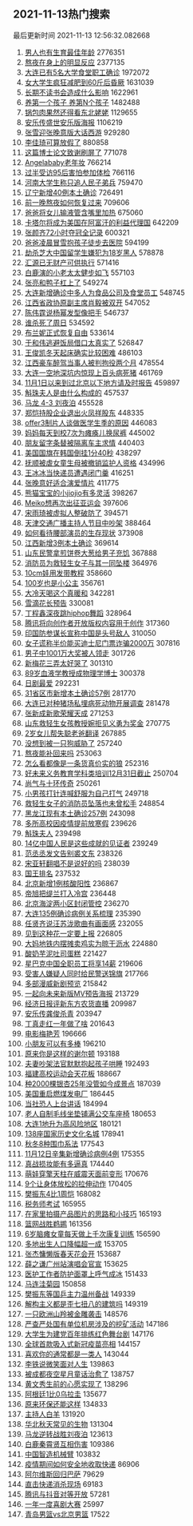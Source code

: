 ## 2021-11-13热门搜索 
最后更新时间 2021-11-13 12:56:32.082668 
1. [男人也有生育最佳年龄](https://s.weibo.com/weibo?q=%23%E7%94%B7%E4%BA%BA%E4%B9%9F%E6%9C%89%E7%94%9F%E8%82%B2%E6%9C%80%E4%BD%B3%E5%B9%B4%E9%BE%84%23&Refer=top) 2776351
1. [熬夜在身上的明显反应](https://s.weibo.com/weibo?q=%23%E7%86%AC%E5%A4%9C%E5%9C%A8%E8%BA%AB%E4%B8%8A%E7%9A%84%E6%98%8E%E6%98%BE%E5%8F%8D%E5%BA%94%23&Refer=top) 2377135
1. [大连已有5名大学食堂职工确诊](https://s.weibo.com/weibo?q=%23%E5%A4%A7%E8%BF%9E%E5%B7%B2%E6%9C%895%E5%90%8D%E5%A4%A7%E5%AD%A6%E9%A3%9F%E5%A0%82%E8%81%8C%E5%B7%A5%E7%A1%AE%E8%AF%8A%23&Refer=top) 1972072
1. [女大学生疯狂减肥到60斤后昏厥](https://s.weibo.com/weibo?q=%23%E5%A5%B3%E5%A4%A7%E5%AD%A6%E7%94%9F%E7%96%AF%E7%8B%82%E5%87%8F%E8%82%A5%E5%88%B060%E6%96%A4%E5%90%8E%E6%98%8F%E5%8E%A5%23&Refer=top) 1631039
1. [长期不读书会造成什么影响](https://s.weibo.com/weibo?q=%23%E9%95%BF%E6%9C%9F%E4%B8%8D%E8%AF%BB%E4%B9%A6%E4%BC%9A%E9%80%A0%E6%88%90%E4%BB%80%E4%B9%88%E5%BD%B1%E5%93%8D%23&Refer=top) 1622961
1. [养第一个孩子 养第N个孩子](https://s.weibo.com/weibo?q=%E5%85%BB%E7%AC%AC%E4%B8%80%E4%B8%AA%E5%AD%A9%E5%AD%90%20%E5%85%BB%E7%AC%ACN%E4%B8%AA%E5%AD%A9%E5%AD%90&Refer=top) 1482488
1. [锅包肉果然还得看东北姥姥](https://s.weibo.com/weibo?q=%E9%94%85%E5%8C%85%E8%82%89%E6%9E%9C%E7%84%B6%E8%BF%98%E5%BE%97%E7%9C%8B%E4%B8%9C%E5%8C%97%E5%A7%A5%E5%A7%A5&Refer=top) 1129655
1. [安乐传盛世安乐版海报](https://s.weibo.com/weibo?q=%23%E5%AE%89%E4%B9%90%E4%BC%A0%E7%9B%9B%E4%B8%96%E5%AE%89%E4%B9%90%E7%89%88%E6%B5%B7%E6%8A%A5%23&Refer=top) 1106219
1. [张雪迎张晚意版大话西游](https://s.weibo.com/weibo?q=%23%E5%BC%A0%E9%9B%AA%E8%BF%8E%E5%BC%A0%E6%99%9A%E6%84%8F%E7%89%88%E5%A4%A7%E8%AF%9D%E8%A5%BF%E6%B8%B8%23&Refer=top) 929280
1. [李佳琦可算放假了](https://s.weibo.com/weibo?q=%23%E6%9D%8E%E4%BD%B3%E7%90%A6%E5%8F%AF%E7%AE%97%E6%94%BE%E5%81%87%E4%BA%86%23&Refer=top) 880858
1. [这篇博士论文致谢刷屏了](https://s.weibo.com/weibo?q=%23%E8%BF%99%E7%AF%87%E5%8D%9A%E5%A3%AB%E8%AE%BA%E6%96%87%E8%87%B4%E8%B0%A2%E5%88%B7%E5%B1%8F%E4%BA%86%23&Refer=top) 771078
1. [Angelababy老年妆](https://s.weibo.com/weibo?q=%23Angelababy%E8%80%81%E5%B9%B4%E5%A6%86%23&Refer=top) 766214
1. [过半受访95后害怕参加体检](https://s.weibo.com/weibo?q=%23%E8%BF%87%E5%8D%8A%E5%8F%97%E8%AE%BF95%E5%90%8E%E5%AE%B3%E6%80%95%E5%8F%82%E5%8A%A0%E4%BD%93%E6%A3%80%23&Refer=top) 766116
1. [河南大学生称只追人民子弟兵](https://s.weibo.com/weibo?q=%23%E6%B2%B3%E5%8D%97%E5%A4%A7%E5%AD%A6%E7%94%9F%E7%A7%B0%E5%8F%AA%E8%BF%BD%E4%BA%BA%E6%B0%91%E5%AD%90%E5%BC%9F%E5%85%B5%23&Refer=top) 759470
1. [辽宁新增40例本土确诊](https://s.weibo.com/weibo?q=%23%E8%BE%BD%E5%AE%81%E6%96%B0%E5%A2%9E40%E4%BE%8B%E6%9C%AC%E5%9C%9F%E7%A1%AE%E8%AF%8A%23&Refer=top) 726491
1. [前一晚熬夜如何恢复过来](https://s.weibo.com/weibo?q=%23%E5%89%8D%E4%B8%80%E6%99%9A%E7%86%AC%E5%A4%9C%E5%A6%82%E4%BD%95%E6%81%A2%E5%A4%8D%E8%BF%87%E6%9D%A5%23&Refer=top) 709606
1. [爸爸将女儿输液管含嘴里加热](https://s.weibo.com/weibo?q=%23%E7%88%B8%E7%88%B8%E5%B0%86%E5%A5%B3%E5%84%BF%E8%BE%93%E6%B6%B2%E7%AE%A1%E5%90%AB%E5%98%B4%E9%87%8C%E5%8A%A0%E7%83%AD%23&Refer=top) 675060
1. [卡塔尔将成为美国在阿富汗的利益代理国](https://s.weibo.com/weibo?q=%23%E5%8D%A1%E5%A1%94%E5%B0%94%E5%B0%86%E6%88%90%E4%B8%BA%E7%BE%8E%E5%9B%BD%E5%9C%A8%E9%98%BF%E5%AF%8C%E6%B1%97%E7%9A%84%E5%88%A9%E7%9B%8A%E4%BB%A3%E7%90%86%E5%9B%BD%23&Refer=top) 642209
1. [张颜齐72小时夺冠全记录](https://s.weibo.com/weibo?q=%23%E5%BC%A0%E9%A2%9C%E9%BD%9072%E5%B0%8F%E6%97%B6%E5%A4%BA%E5%86%A0%E5%85%A8%E8%AE%B0%E5%BD%95%23&Refer=top) 600321
1. [爸爸凌晨冒雪抱孩子徒步去医院](https://s.weibo.com/weibo?q=%23%E7%88%B8%E7%88%B8%E5%87%8C%E6%99%A8%E5%86%92%E9%9B%AA%E6%8A%B1%E5%AD%A9%E5%AD%90%E5%BE%92%E6%AD%A5%E5%8E%BB%E5%8C%BB%E9%99%A2%23&Refer=top) 594199
1. [劫杀芝大中国留学生嫌犯为18岁黑人](https://s.weibo.com/weibo?q=%23%E5%8A%AB%E6%9D%80%E8%8A%9D%E5%A4%A7%E4%B8%AD%E5%9B%BD%E7%95%99%E5%AD%A6%E7%94%9F%E5%AB%8C%E7%8A%AF%E4%B8%BA18%E5%B2%81%E9%BB%91%E4%BA%BA%23&Refer=top) 578878
1. [汇源已无财产可供执行](https://s.weibo.com/weibo?q=%23%E6%B1%87%E6%BA%90%E5%B7%B2%E6%97%A0%E8%B4%A2%E4%BA%A7%E5%8F%AF%E4%BE%9B%E6%89%A7%E8%A1%8C%23&Refer=top) 571416
1. [白鹿演的小老太太健步如飞](https://s.weibo.com/weibo?q=%23%E7%99%BD%E9%B9%BF%E6%BC%94%E7%9A%84%E5%B0%8F%E8%80%81%E5%A4%AA%E5%A4%AA%E5%81%A5%E6%AD%A5%E5%A6%82%E9%A3%9E%23&Refer=top) 557103
1. [张亮和鸭子杠上了](https://s.weibo.com/weibo?q=%23%E5%BC%A0%E4%BA%AE%E5%92%8C%E9%B8%AD%E5%AD%90%E6%9D%A0%E4%B8%8A%E4%BA%86%23&Refer=top) 549274
1. [大连新增确诊中多人为食品公司及食堂员工](https://s.weibo.com/weibo?q=%23%E5%A4%A7%E8%BF%9E%E6%96%B0%E5%A2%9E%E7%A1%AE%E8%AF%8A%E4%B8%AD%E5%A4%9A%E4%BA%BA%E4%B8%BA%E9%A3%9F%E5%93%81%E5%85%AC%E5%8F%B8%E5%8F%8A%E9%A3%9F%E5%A0%82%E5%91%98%E5%B7%A5%23&Refer=top) 548745
1. [江西省政协原副主席肖毅被双开](https://s.weibo.com/weibo?q=%23%E6%B1%9F%E8%A5%BF%E7%9C%81%E6%94%BF%E5%8D%8F%E5%8E%9F%E5%89%AF%E4%B8%BB%E5%B8%AD%E8%82%96%E6%AF%85%E8%A2%AB%E5%8F%8C%E5%BC%80%23&Refer=top) 547052
1. [陈伟霆说杨幂发型像把手](https://s.weibo.com/weibo?q=%23%E9%99%88%E4%BC%9F%E9%9C%86%E8%AF%B4%E6%9D%A8%E5%B9%82%E5%8F%91%E5%9E%8B%E5%83%8F%E6%8A%8A%E6%89%8B%23&Refer=top) 546737
1. [谁杀死了周日](https://s.weibo.com/weibo?q=%23%E8%B0%81%E6%9D%80%E6%AD%BB%E4%BA%86%E5%91%A8%E6%97%A5%23&Refer=top) 534592
1. [布兰妮正式恢复自由](https://s.weibo.com/weibo?q=%23%E5%B8%83%E5%85%B0%E5%A6%AE%E6%AD%A3%E5%BC%8F%E6%81%A2%E5%A4%8D%E8%87%AA%E7%94%B1%23&Refer=top) 533614
1. [于和伟逃避饭局借口太真实了](https://s.weibo.com/weibo?q=%23%E4%BA%8E%E5%92%8C%E4%BC%9F%E9%80%83%E9%81%BF%E9%A5%AD%E5%B1%80%E5%80%9F%E5%8F%A3%E5%A4%AA%E7%9C%9F%E5%AE%9E%E4%BA%86%23&Refer=top) 526847
1. [王俊凯冬天起床确实比较困难](https://s.weibo.com/weibo?q=%23%E7%8E%8B%E4%BF%8A%E5%87%AF%E5%86%AC%E5%A4%A9%E8%B5%B7%E5%BA%8A%E7%A1%AE%E5%AE%9E%E6%AF%94%E8%BE%83%E5%9B%B0%E9%9A%BE%23&Refer=top) 486103
1. [江西豪车醉驾当事人被判拘役两个月](https://s.weibo.com/weibo?q=%23%E6%B1%9F%E8%A5%BF%E8%B1%AA%E8%BD%A6%E9%86%89%E9%A9%BE%E5%BD%93%E4%BA%8B%E4%BA%BA%E8%A2%AB%E5%88%A4%E6%8B%98%E5%BD%B9%E4%B8%A4%E4%B8%AA%E6%9C%88%23&Refer=top) 478554
1. [大连一空地深坑内惊现上百头病死猪](https://s.weibo.com/weibo?q=%23%E5%A4%A7%E8%BF%9E%E4%B8%80%E7%A9%BA%E5%9C%B0%E6%B7%B1%E5%9D%91%E5%86%85%E6%83%8A%E7%8E%B0%E4%B8%8A%E7%99%BE%E5%A4%B4%E7%97%85%E6%AD%BB%E7%8C%AA%23&Refer=top) 461769
1. [11月1日以来到过北京以下地方请及时报告](https://s.weibo.com/weibo?q=%2311%E6%9C%881%E6%97%A5%E4%BB%A5%E6%9D%A5%E5%88%B0%E8%BF%87%E5%8C%97%E4%BA%AC%E4%BB%A5%E4%B8%8B%E5%9C%B0%E6%96%B9%E8%AF%B7%E5%8F%8A%E6%97%B6%E6%8A%A5%E5%91%8A%23&Refer=top) 459897
1. [斛珠夫人是由什么构成的](https://s.weibo.com/weibo?q=%23%E6%96%9B%E7%8F%A0%E5%A4%AB%E4%BA%BA%E6%98%AF%E7%94%B1%E4%BB%80%E4%B9%88%E6%9E%84%E6%88%90%E7%9A%84%23&Refer=top) 457537
1. [马龙 4-3 刘夜泊](https://s.weibo.com/weibo?q=%E9%A9%AC%E9%BE%99%204-3%20%E5%88%98%E5%A4%9C%E6%B3%8A&Refer=top) 455528
1. [郑恺持股企业退出火凤祥股东](https://s.weibo.com/weibo?q=%23%E9%83%91%E6%81%BA%E6%8C%81%E8%82%A1%E4%BC%81%E4%B8%9A%E9%80%80%E5%87%BA%E7%81%AB%E5%87%A4%E7%A5%A5%E8%82%A1%E4%B8%9C%23&Refer=top) 448335
1. [offer3制片人谈做医学生季的原因](https://s.weibo.com/weibo?q=%23offer3%E5%88%B6%E7%89%87%E4%BA%BA%E8%B0%88%E5%81%9A%E5%8C%BB%E5%AD%A6%E7%94%9F%E5%AD%A3%E7%9A%84%E5%8E%9F%E5%9B%A0%23&Refer=top) 446083
1. [妈妈每天到校7次为瘫痪儿换尿裤](https://s.weibo.com/weibo?q=%23%E5%A6%88%E5%A6%88%E6%AF%8F%E5%A4%A9%E5%88%B0%E6%A0%A17%E6%AC%A1%E4%B8%BA%E7%98%AB%E7%97%AA%E5%84%BF%E6%8D%A2%E5%B0%BF%E8%A3%A4%23&Refer=top) 445002
1. [朋友留字条替被隔离车主求情](https://s.weibo.com/weibo?q=%23%E6%9C%8B%E5%8F%8B%E7%95%99%E5%AD%97%E6%9D%A1%E6%9B%BF%E8%A2%AB%E9%9A%94%E7%A6%BB%E8%BD%A6%E4%B8%BB%E6%B1%82%E6%83%85%23&Refer=top) 440403
1. [美国国旗在韩国倒挂1分40秒](https://s.weibo.com/weibo?q=%23%E7%BE%8E%E5%9B%BD%E5%9B%BD%E6%97%97%E5%9C%A8%E9%9F%A9%E5%9B%BD%E5%80%92%E6%8C%821%E5%88%8640%E7%A7%92%23&Refer=top) 438297
1. [抚顺被虐女童生母被撤销监护人资格](https://s.weibo.com/weibo?q=%23%E6%8A%9A%E9%A1%BA%E8%A2%AB%E8%99%90%E5%A5%B3%E7%AB%A5%E7%94%9F%E6%AF%8D%E8%A2%AB%E6%92%A4%E9%94%80%E7%9B%91%E6%8A%A4%E4%BA%BA%E8%B5%84%E6%A0%BC%23&Refer=top) 434996
1. [王冰冰当快递员遭遇闭门羹](https://s.weibo.com/weibo?q=%23%E7%8E%8B%E5%86%B0%E5%86%B0%E5%BD%93%E5%BF%AB%E9%80%92%E5%91%98%E9%81%AD%E9%81%87%E9%97%AD%E9%97%A8%E7%BE%B9%23&Refer=top) 416251
1. [张晚意好适合演爱情片](https://s.weibo.com/weibo?q=%23%E5%BC%A0%E6%99%9A%E6%84%8F%E5%A5%BD%E9%80%82%E5%90%88%E6%BC%94%E7%88%B1%E6%83%85%E7%89%87%23&Refer=top) 411775
1. [熊猫宝宝的小jiojio有多灵活](https://s.weibo.com/weibo?q=%23%E7%86%8A%E7%8C%AB%E5%AE%9D%E5%AE%9D%E7%9A%84%E5%B0%8Fjiojio%E6%9C%89%E5%A4%9A%E7%81%B5%E6%B4%BB%23&Refer=top) 398267
1. [Meiko想再次出征亚运会](https://s.weibo.com/weibo?q=%23Meiko%E6%83%B3%E5%86%8D%E6%AC%A1%E5%87%BA%E5%BE%81%E4%BA%9A%E8%BF%90%E4%BC%9A%23&Refer=top) 397606
1. [宋雨琦被虚拟人整破防了](https://s.weibo.com/weibo?q=%23%E5%AE%8B%E9%9B%A8%E7%90%A6%E8%A2%AB%E8%99%9A%E6%8B%9F%E4%BA%BA%E6%95%B4%E7%A0%B4%E9%98%B2%E4%BA%86%23&Refer=top) 394571
1. [天津交通广播主持人节目中吵架](https://s.weibo.com/weibo?q=%23%E5%A4%A9%E6%B4%A5%E4%BA%A4%E9%80%9A%E5%B9%BF%E6%92%AD%E4%B8%BB%E6%8C%81%E4%BA%BA%E8%8A%82%E7%9B%AE%E4%B8%AD%E5%90%B5%E6%9E%B6%23&Refer=top) 388464
1. [如何看待腰部演员的生存现状](https://s.weibo.com/weibo?q=%23%E5%A6%82%E4%BD%95%E7%9C%8B%E5%BE%85%E8%85%B0%E9%83%A8%E6%BC%94%E5%91%98%E7%9A%84%E7%94%9F%E5%AD%98%E7%8E%B0%E7%8A%B6%23&Refer=top) 373908
1. [江西新增3例本土确诊](https://s.weibo.com/weibo?q=%23%E6%B1%9F%E8%A5%BF%E6%96%B0%E5%A2%9E3%E4%BE%8B%E6%9C%AC%E5%9C%9F%E7%A1%AE%E8%AF%8A%23&Refer=top) 369614
1. [山东民警拿煎饼卷大葱给男子充饥](https://s.weibo.com/weibo?q=%23%E5%B1%B1%E4%B8%9C%E6%B0%91%E8%AD%A6%E6%8B%BF%E7%85%8E%E9%A5%BC%E5%8D%B7%E5%A4%A7%E8%91%B1%E7%BB%99%E7%94%B7%E5%AD%90%E5%85%85%E9%A5%A5%23&Refer=top) 367888
1. [消防员为救轻生女子与其一同坠楼](https://s.weibo.com/weibo?q=%23%E6%B6%88%E9%98%B2%E5%91%98%E4%B8%BA%E6%95%91%E8%BD%BB%E7%94%9F%E5%A5%B3%E5%AD%90%E4%B8%8E%E5%85%B6%E4%B8%80%E5%90%8C%E5%9D%A0%E6%A5%BC%23&Refer=top) 364976
1. [10cm娃用发带教程](https://s.weibo.com/weibo?q=10cm%E5%A8%83%E7%94%A8%E5%8F%91%E5%B8%A6%E6%95%99%E7%A8%8B&Refer=top) 358660
1. [100岁也是小公主](https://s.weibo.com/weibo?q=%23100%E5%B2%81%E4%B9%9F%E6%98%AF%E5%B0%8F%E5%85%AC%E4%B8%BB%23&Refer=top) 356761
1. [大冷天喝这个真暖和](https://s.weibo.com/weibo?q=%23%E5%A4%A7%E5%86%B7%E5%A4%A9%E5%96%9D%E8%BF%99%E4%B8%AA%E7%9C%9F%E6%9A%96%E5%92%8C%23&Refer=top) 342281
1. [雪滴花长预告](https://s.weibo.com/weibo?q=%23%E9%9B%AA%E6%BB%B4%E8%8A%B1%E9%95%BF%E9%A2%84%E5%91%8A%23&Refer=top) 330081
1. [丁程鑫深夜跳hiphop舞蹈](https://s.weibo.com/weibo?q=%23%E4%B8%81%E7%A8%8B%E9%91%AB%E6%B7%B1%E5%A4%9C%E8%B7%B3hiphop%E8%88%9E%E8%B9%88%23&Refer=top) 328964
1. [腾讯将向创作者开放版权内容用于创作](https://s.weibo.com/weibo?q=%23%E8%85%BE%E8%AE%AF%E5%B0%86%E5%90%91%E5%88%9B%E4%BD%9C%E8%80%85%E5%BC%80%E6%94%BE%E7%89%88%E6%9D%83%E5%86%85%E5%AE%B9%E7%94%A8%E4%BA%8E%E5%88%9B%E4%BD%9C%23&Refer=top) 317360
1. [印国防参谋长宣称中国是头号敌人](https://s.weibo.com/weibo?q=%23%E5%8D%B0%E5%9B%BD%E9%98%B2%E5%8F%82%E8%B0%8B%E9%95%BF%E5%AE%A3%E7%A7%B0%E4%B8%AD%E5%9B%BD%E6%98%AF%E5%A4%B4%E5%8F%B7%E6%95%8C%E4%BA%BA%23&Refer=top) 310050
1. [女子谎称半价能买迪士尼门票诈骗2000万](https://s.weibo.com/weibo?q=%23%E5%A5%B3%E5%AD%90%E8%B0%8E%E7%A7%B0%E5%8D%8A%E4%BB%B7%E8%83%BD%E4%B9%B0%E8%BF%AA%E5%A3%AB%E5%B0%BC%E9%97%A8%E7%A5%A8%E8%AF%88%E9%AA%972000%E4%B8%87%23&Refer=top) 307816
1. [男子中1001万大奖被人领走](https://s.weibo.com/weibo?q=%23%E7%94%B7%E5%AD%90%E4%B8%AD1001%E4%B8%87%E5%A4%A7%E5%A5%96%E8%A2%AB%E4%BA%BA%E9%A2%86%E8%B5%B0%23&Refer=top) 301726
1. [新梅花三弄太好哭了](https://s.weibo.com/weibo?q=%23%E6%96%B0%E6%A2%85%E8%8A%B1%E4%B8%89%E5%BC%84%E5%A4%AA%E5%A5%BD%E5%93%AD%E4%BA%86%23&Refer=top) 301310
1. [89岁血液学教授成物理学博士](https://s.weibo.com/weibo?q=%2389%E5%B2%81%E8%A1%80%E6%B6%B2%E5%AD%A6%E6%95%99%E6%8E%88%E6%88%90%E7%89%A9%E7%90%86%E5%AD%A6%E5%8D%9A%E5%A3%AB%23&Refer=top) 300378
1. [日剧最爱](https://s.weibo.com/weibo?q=%23%E6%97%A5%E5%89%A7%E6%9C%80%E7%88%B1%23&Refer=top) 292231
1. [31省区市新增本土确诊57例](https://s.weibo.com/weibo?q=%2331%E7%9C%81%E5%8C%BA%E5%B8%82%E6%96%B0%E5%A2%9E%E6%9C%AC%E5%9C%9F%E7%A1%AE%E8%AF%8A57%E4%BE%8B%23&Refer=top) 281770
1. [大连已对种猪场私埋病死动物开展调查](https://s.weibo.com/weibo?q=%23%E5%A4%A7%E8%BF%9E%E5%B7%B2%E5%AF%B9%E7%A7%8D%E7%8C%AA%E5%9C%BA%E7%A7%81%E5%9F%8B%E7%97%85%E6%AD%BB%E5%8A%A8%E7%89%A9%E5%BC%80%E5%B1%95%E8%B0%83%E6%9F%A5%23&Refer=top) 281478
1. [张新成新歌荣耀天成](https://s.weibo.com/weibo?q=%23%E5%BC%A0%E6%96%B0%E6%88%90%E6%96%B0%E6%AD%8C%E8%8D%A3%E8%80%80%E5%A4%A9%E6%88%90%23&Refer=top) 271253
1. [山东救轻生女孩教授婉拒见义勇为奖金](https://s.weibo.com/weibo?q=%23%E5%B1%B1%E4%B8%9C%E6%95%91%E8%BD%BB%E7%94%9F%E5%A5%B3%E5%AD%A9%E6%95%99%E6%8E%88%E5%A9%89%E6%8B%92%E8%A7%81%E4%B9%89%E5%8B%87%E4%B8%BA%E5%A5%96%E9%87%91%23&Refer=top) 270775
1. [2岁女儿帮失聪老爸翻译](https://s.weibo.com/weibo?q=%232%E5%B2%81%E5%A5%B3%E5%84%BF%E5%B8%AE%E5%A4%B1%E8%81%AA%E8%80%81%E7%88%B8%E7%BF%BB%E8%AF%91%23&Refer=top) 267885
1. [没想到被一只狗威胁了](https://s.weibo.com/weibo?q=%23%E6%B2%A1%E6%83%B3%E5%88%B0%E8%A2%AB%E4%B8%80%E5%8F%AA%E7%8B%97%E5%A8%81%E8%83%81%E4%BA%86%23&Refer=top) 257240
1. [熬夜能补回来吗](https://s.weibo.com/weibo?q=%23%E7%86%AC%E5%A4%9C%E8%83%BD%E8%A1%A5%E5%9B%9E%E6%9D%A5%E5%90%97%23&Refer=top) 253063
1. [怎么看都像是一条货真价实的狼](https://s.weibo.com/weibo?q=%E6%80%8E%E4%B9%88%E7%9C%8B%E9%83%BD%E5%83%8F%E6%98%AF%E4%B8%80%E6%9D%A1%E8%B4%A7%E7%9C%9F%E4%BB%B7%E5%AE%9E%E7%9A%84%E7%8B%BC&Refer=top) 252316
1. [好未来义务教育学科类培训12月31日截止](https://s.weibo.com/weibo?q=%23%E5%A5%BD%E6%9C%AA%E6%9D%A5%E4%B9%89%E5%8A%A1%E6%95%99%E8%82%B2%E5%AD%A6%E7%A7%91%E7%B1%BB%E5%9F%B9%E8%AE%AD12%E6%9C%8831%E6%97%A5%E6%88%AA%E6%AD%A2%23&Refer=top) 250704
1. [尚气与十环传奇](https://s.weibo.com/weibo?q=%E5%B0%9A%E6%B0%94%E4%B8%8E%E5%8D%81%E7%8E%AF%E4%BC%A0%E5%A5%87&Refer=top) 250261
1. [小男孩打针连喊舒服为自己打气](https://s.weibo.com/weibo?q=%23%E5%B0%8F%E7%94%B7%E5%AD%A9%E6%89%93%E9%92%88%E8%BF%9E%E5%96%8A%E8%88%92%E6%9C%8D%E4%B8%BA%E8%87%AA%E5%B7%B1%E6%89%93%E6%B0%94%23&Refer=top) 249718
1. [救轻生女子的消防员坠落也未曾松手](https://s.weibo.com/weibo?q=%23%E6%95%91%E8%BD%BB%E7%94%9F%E5%A5%B3%E5%AD%90%E7%9A%84%E6%B6%88%E9%98%B2%E5%91%98%E5%9D%A0%E8%90%BD%E4%B9%9F%E6%9C%AA%E6%9B%BE%E6%9D%BE%E6%89%8B%23&Refer=top) 248854
1. [黑龙江现有本土确诊257例](https://s.weibo.com/weibo?q=%23%E9%BB%91%E9%BE%99%E6%B1%9F%E7%8E%B0%E6%9C%89%E6%9C%AC%E5%9C%9F%E7%A1%AE%E8%AF%8A257%E4%BE%8B%23&Refer=top) 243098
1. [多所高校因疫情提前放寒假](https://s.weibo.com/weibo?q=%23%E5%A4%9A%E6%89%80%E9%AB%98%E6%A0%A1%E5%9B%A0%E7%96%AB%E6%83%85%E6%8F%90%E5%89%8D%E6%94%BE%E5%AF%92%E5%81%87%23&Refer=top) 239626
1. [斛珠夫人](https://s.weibo.com/weibo?q=%E6%96%9B%E7%8F%A0%E5%A4%AB%E4%BA%BA&Refer=top) 239498
1. [14亿中国人民是这些成就的见证者](https://s.weibo.com/weibo?q=%2314%E4%BA%BF%E4%B8%AD%E5%9B%BD%E4%BA%BA%E6%B0%91%E6%98%AF%E8%BF%99%E4%BA%9B%E6%88%90%E5%B0%B1%E7%9A%84%E8%A7%81%E8%AF%81%E8%80%85%23&Refer=top) 239249
1. [范丞丞发文告别裘文东](https://s.weibo.com/weibo?q=%23%E8%8C%83%E4%B8%9E%E4%B8%9E%E5%8F%91%E6%96%87%E5%91%8A%E5%88%AB%E8%A3%98%E6%96%87%E4%B8%9C%23&Refer=top) 238326
1. [宋亚轩翻唱不是说好的吗](https://s.weibo.com/weibo?q=%23%E5%AE%8B%E4%BA%9A%E8%BD%A9%E7%BF%BB%E5%94%B1%E4%B8%8D%E6%98%AF%E8%AF%B4%E5%A5%BD%E7%9A%84%E5%90%97%23&Refer=top) 238039
1. [国王排名](https://s.weibo.com/weibo?q=%E5%9B%BD%E7%8E%8B%E6%8E%92%E5%90%8D&Refer=top) 237532
1. [北京新增1例核酸阳性](https://s.weibo.com/weibo?q=%23%E5%8C%97%E4%BA%AC%E6%96%B0%E5%A2%9E1%E4%BE%8B%E6%A0%B8%E9%85%B8%E9%98%B3%E6%80%A7%23&Refer=top) 236867
1. [帝旭把缇兰打入冷宫](https://s.weibo.com/weibo?q=%23%E5%B8%9D%E6%97%AD%E6%8A%8A%E7%BC%87%E5%85%B0%E6%89%93%E5%85%A5%E5%86%B7%E5%AE%AB%23&Refer=top) 236448
1. [北京海淀两小区封闭管控](https://s.weibo.com/weibo?q=%23%E5%8C%97%E4%BA%AC%E6%B5%B7%E6%B7%80%E4%B8%A4%E5%B0%8F%E5%8C%BA%E5%B0%81%E9%97%AD%E7%AE%A1%E6%8E%A7%23&Refer=top) 236270
1. [大连135例确诊病例关系梳理](https://s.weibo.com/weibo?q=%23%E5%A4%A7%E8%BF%9E135%E4%BE%8B%E7%A1%AE%E8%AF%8A%E7%97%85%E4%BE%8B%E5%85%B3%E7%B3%BB%E6%A2%B3%E7%90%86%23&Refer=top) 235390
1. [任贤齐说汪苏泷歌曲有画面感](https://s.weibo.com/weibo?q=%23%E4%BB%BB%E8%B4%A4%E9%BD%90%E8%AF%B4%E6%B1%AA%E8%8B%8F%E6%B3%B7%E6%AD%8C%E6%9B%B2%E6%9C%89%E7%94%BB%E9%9D%A2%E6%84%9F%23&Refer=top) 232055
1. [见到这种花一定要上报](https://s.weibo.com/weibo?q=%23%E8%A7%81%E5%88%B0%E8%BF%99%E7%A7%8D%E8%8A%B1%E4%B8%80%E5%AE%9A%E8%A6%81%E4%B8%8A%E6%8A%A5%23&Refer=top) 226805
1. [大妈地铁内摆摊卖鸡实为晾干沥水](https://s.weibo.com/weibo?q=%23%E5%A4%A7%E5%A6%88%E5%9C%B0%E9%93%81%E5%86%85%E6%91%86%E6%91%8A%E5%8D%96%E9%B8%A1%E5%AE%9E%E4%B8%BA%E6%99%BE%E5%B9%B2%E6%B2%A5%E6%B0%B4%23&Refer=top) 224880
1. [酸奶芋泥吐司蛋糕](https://s.weibo.com/weibo?q=%E9%85%B8%E5%A5%B6%E8%8A%8B%E6%B3%A5%E5%90%90%E5%8F%B8%E8%9B%8B%E7%B3%95&Refer=top) 221427
1. [星巴克中国全职员工将享14薪](https://s.weibo.com/weibo?q=%23%E6%98%9F%E5%B7%B4%E5%85%8B%E4%B8%AD%E5%9B%BD%E5%85%A8%E8%81%8C%E5%91%98%E5%B7%A5%E5%B0%86%E4%BA%AB14%E8%96%AA%23&Refer=top) 219606
1. [受害人嫌疑人同时给民警送锦旗](https://s.weibo.com/weibo?q=%23%E5%8F%97%E5%AE%B3%E4%BA%BA%E5%AB%8C%E7%96%91%E4%BA%BA%E5%90%8C%E6%97%B6%E7%BB%99%E6%B0%91%E8%AD%A6%E9%80%81%E9%94%A6%E6%97%97%23&Refer=top) 217766
1. [多部漫威新剧预览](https://s.weibo.com/weibo?q=%23%E5%A4%9A%E9%83%A8%E6%BC%AB%E5%A8%81%E6%96%B0%E5%89%A7%E9%A2%84%E8%A7%88%23&Refer=top) 215842
1. [一起向未来新版MV预告海报](https://s.weibo.com/weibo?q=%23%E4%B8%80%E8%B5%B7%E5%90%91%E6%9C%AA%E6%9D%A5%E6%96%B0%E7%89%88MV%E9%A2%84%E5%91%8A%E6%B5%B7%E6%8A%A5%23&Refer=top) 213729
1. [经济日报评新东方农货直播](https://s.weibo.com/weibo?q=%23%E7%BB%8F%E6%B5%8E%E6%97%A5%E6%8A%A5%E8%AF%84%E6%96%B0%E4%B8%9C%E6%96%B9%E5%86%9C%E8%B4%A7%E7%9B%B4%E6%92%AD%23&Refer=top) 209987
1. [安乐传龚俊杀青](https://s.weibo.com/weibo?q=%23%E5%AE%89%E4%B9%90%E4%BC%A0%E9%BE%9A%E4%BF%8A%E6%9D%80%E9%9D%92%23&Refer=top) 203947
1. [丁真走红一年做了啥](https://s.weibo.com/weibo?q=%23%E4%B8%81%E7%9C%9F%E8%B5%B0%E7%BA%A2%E4%B8%80%E5%B9%B4%E5%81%9A%E4%BA%86%E5%95%A5%23&Refer=top) 201643
1. [电影梅艳芳](https://s.weibo.com/weibo?q=%23%E7%94%B5%E5%BD%B1%E6%A2%85%E8%89%B3%E8%8A%B3%23&Refer=top) 196666
1. [小朋友可以有多棒](https://s.weibo.com/weibo?q=%23%E5%B0%8F%E6%9C%8B%E5%8F%8B%E5%8F%AF%E4%BB%A5%E6%9C%89%E5%A4%9A%E6%A3%92%23&Refer=top) 196210
1. [原来你是这样的谢尔顿](https://s.weibo.com/weibo?q=%23%E5%8E%9F%E6%9D%A5%E4%BD%A0%E6%98%AF%E8%BF%99%E6%A0%B7%E7%9A%84%E8%B0%A2%E5%B0%94%E9%A1%BF%23&Refer=top) 193188
1. [夫妻吵架法官默默抱起孩子哄睡](https://s.weibo.com/weibo?q=%23%E5%A4%AB%E5%A6%BB%E5%90%B5%E6%9E%B6%E6%B3%95%E5%AE%98%E9%BB%98%E9%BB%98%E6%8A%B1%E8%B5%B7%E5%AD%A9%E5%AD%90%E5%93%84%E7%9D%A1%23&Refer=top) 192493
1. [福建高校运动会天花板](https://s.weibo.com/weibo?q=%23%E7%A6%8F%E5%BB%BA%E9%AB%98%E6%A0%A1%E8%BF%90%E5%8A%A8%E4%BC%9A%E5%A4%A9%E8%8A%B1%E6%9D%BF%23&Refer=top) 188667
1. [种2000棵银杏25年没管如今成景点](https://s.weibo.com/weibo?q=%23%E7%A7%8D2000%E6%A3%B5%E9%93%B6%E6%9D%8F25%E5%B9%B4%E6%B2%A1%E7%AE%A1%E5%A6%82%E4%BB%8A%E6%88%90%E6%99%AF%E7%82%B9%23&Refer=top) 187039
1. [美国重启燃煤发电厂](https://s.weibo.com/weibo?q=%23%E7%BE%8E%E5%9B%BD%E9%87%8D%E5%90%AF%E7%87%83%E7%85%A4%E5%8F%91%E7%94%B5%E5%8E%82%23&Refer=top) 186445
1. [当社恐人上台讲话](https://s.weibo.com/weibo?q=%23%E5%BD%93%E7%A4%BE%E6%81%90%E4%BA%BA%E4%B8%8A%E5%8F%B0%E8%AE%B2%E8%AF%9D%23&Refer=top) 184994
1. [老人自制毛线坐垫铺满公交车座椅](https://s.weibo.com/weibo?q=%23%E8%80%81%E4%BA%BA%E8%87%AA%E5%88%B6%E6%AF%9B%E7%BA%BF%E5%9D%90%E5%9E%AB%E9%93%BA%E6%BB%A1%E5%85%AC%E4%BA%A4%E8%BD%A6%E5%BA%A7%E6%A4%85%23&Refer=top) 180653
1. [大连1地升为高风险地区](https://s.weibo.com/weibo?q=%23%E5%A4%A7%E8%BF%9E1%E5%9C%B0%E5%8D%87%E4%B8%BA%E9%AB%98%E9%A3%8E%E9%99%A9%E5%9C%B0%E5%8C%BA%23&Refer=top) 180121
1. [138座国家历史文化名城](https://s.weibo.com/weibo?q=%23138%E5%BA%A7%E5%9B%BD%E5%AE%B6%E5%8E%86%E5%8F%B2%E6%96%87%E5%8C%96%E5%90%8D%E5%9F%8E%23&Refer=top) 178941
1. [秋冬8种围巾系法](https://s.weibo.com/weibo?q=%E7%A7%8B%E5%86%AC8%E7%A7%8D%E5%9B%B4%E5%B7%BE%E7%B3%BB%E6%B3%95&Refer=top) 177543
1. [11月12日辛集新增确诊病例4例](https://s.weibo.com/weibo?q=%2311%E6%9C%8812%E6%97%A5%E8%BE%9B%E9%9B%86%E6%96%B0%E5%A2%9E%E7%A1%AE%E8%AF%8A%E7%97%85%E4%BE%8B4%E4%BE%8B%23&Refer=top) 175355
1. [真战损妆能有多逼真](https://s.weibo.com/weibo?q=%23%E7%9C%9F%E6%88%98%E6%8D%9F%E5%A6%86%E8%83%BD%E6%9C%89%E5%A4%9A%E9%80%BC%E7%9C%9F%23&Refer=top) 174440
1. [萌娃穿擎天柱在威震天面前变形](https://s.weibo.com/weibo?q=%23%E8%90%8C%E5%A8%83%E7%A9%BF%E6%93%8E%E5%A4%A9%E6%9F%B1%E5%9C%A8%E5%A8%81%E9%9C%87%E5%A4%A9%E9%9D%A2%E5%89%8D%E5%8F%98%E5%BD%A2%23&Refer=top) 170676
1. [9个让身体放松的拉伸动作](https://s.weibo.com/weibo?q=%239%E4%B8%AA%E8%AE%A9%E8%BA%AB%E4%BD%93%E6%94%BE%E6%9D%BE%E7%9A%84%E6%8B%89%E4%BC%B8%E5%8A%A8%E4%BD%9C%23&Refer=top) 170405
1. [樊振东4比1周恺](https://s.weibo.com/weibo?q=%23%E6%A8%8A%E6%8C%AF%E4%B8%9C4%E6%AF%941%E5%91%A8%E6%81%BA%23&Refer=top) 168082
1. [税务师考试](https://s.weibo.com/weibo?q=%23%E7%A8%8E%E5%8A%A1%E5%B8%88%E8%80%83%E8%AF%95%23&Refer=top) 165955
1. [在家里拍摄产品图片的思路和小技巧](https://s.weibo.com/weibo?q=%E5%9C%A8%E5%AE%B6%E9%87%8C%E6%8B%8D%E6%91%84%E4%BA%A7%E5%93%81%E5%9B%BE%E7%89%87%E7%9A%84%E6%80%9D%E8%B7%AF%E5%92%8C%E5%B0%8F%E6%8A%80%E5%B7%A7&Refer=top) 165193
1. [篮网战胜鹈鹕](https://s.weibo.com/weibo?q=%23%E7%AF%AE%E7%BD%91%E6%88%98%E8%83%9C%E9%B9%88%E9%B9%95%23&Refer=top) 161356
1. [6岁脑瘫女童每天做上千次康复训练](https://s.weibo.com/weibo?q=%236%E5%B2%81%E8%84%91%E7%98%AB%E5%A5%B3%E7%AB%A5%E6%AF%8F%E5%A4%A9%E5%81%9A%E4%B8%8A%E5%8D%83%E6%AC%A1%E5%BA%B7%E5%A4%8D%E8%AE%AD%E7%BB%83%23&Refer=top) 156590
1. [多地出生人口降幅超一成](https://s.weibo.com/weibo?q=%23%E5%A4%9A%E5%9C%B0%E5%87%BA%E7%94%9F%E4%BA%BA%E5%8F%A3%E9%99%8D%E5%B9%85%E8%B6%85%E4%B8%80%E6%88%90%23&Refer=top) 153705
1. [张杰慵懒版春天花会开](https://s.weibo.com/weibo?q=%23%E5%BC%A0%E6%9D%B0%E6%85%B5%E6%87%92%E7%89%88%E6%98%A5%E5%A4%A9%E8%8A%B1%E4%BC%9A%E5%BC%80%23&Refer=top) 153687
1. [薛之谦广州站演唱会官宣](https://s.weibo.com/weibo?q=%23%E8%96%9B%E4%B9%8B%E8%B0%A6%E5%B9%BF%E5%B7%9E%E7%AB%99%E6%BC%94%E5%94%B1%E4%BC%9A%E5%AE%98%E5%AE%A3%23&Refer=top) 153625
1. [医护工作者防护面罩上呼气成冰](https://s.weibo.com/weibo?q=%23%E5%8C%BB%E6%8A%A4%E5%B7%A5%E4%BD%9C%E8%80%85%E9%98%B2%E6%8A%A4%E9%9D%A2%E7%BD%A9%E4%B8%8A%E5%91%BC%E6%B0%94%E6%88%90%E5%86%B0%23&Refer=top) 151433
1. [马连洼菊园](https://s.weibo.com/weibo?q=%E9%A9%AC%E8%BF%9E%E6%B4%BC%E8%8F%8A%E5%9B%AD&Refer=top) 150858
1. [樊振东等国乒主力温州备战](https://s.weibo.com/weibo?q=%23%E6%A8%8A%E6%8C%AF%E4%B8%9C%E7%AD%89%E5%9B%BD%E4%B9%92%E4%B8%BB%E5%8A%9B%E6%B8%A9%E5%B7%9E%E5%A4%87%E6%88%98%23&Refer=top) 149339
1. [解构主义都是歪七扭八的建筑吗](https://s.weibo.com/weibo?q=%E8%A7%A3%E6%9E%84%E4%B8%BB%E4%B9%89%E9%83%BD%E6%98%AF%E6%AD%AA%E4%B8%83%E6%89%AD%E5%85%AB%E7%9A%84%E5%BB%BA%E7%AD%91%E5%90%97&Refer=top) 149319
1. [一只欧洲山羚被金雕袭击](https://s.weibo.com/weibo?q=%E4%B8%80%E5%8F%AA%E6%AC%A7%E6%B4%B2%E5%B1%B1%E7%BE%9A%E8%A2%AB%E9%87%91%E9%9B%95%E8%A2%AD%E5%87%BB&Refer=top) 148576
1. [严查严处国有单位机房涉及的挖矿活动](https://s.weibo.com/weibo?q=%23%E4%B8%A5%E6%9F%A5%E4%B8%A5%E5%A4%84%E5%9B%BD%E6%9C%89%E5%8D%95%E4%BD%8D%E6%9C%BA%E6%88%BF%E6%B6%89%E5%8F%8A%E7%9A%84%E6%8C%96%E7%9F%BF%E6%B4%BB%E5%8A%A8%23&Refer=top) 147186
1. [大学生为建党百年排练红色舞台剧](https://s.weibo.com/weibo?q=%23%E5%A4%A7%E5%AD%A6%E7%94%9F%E4%B8%BA%E5%BB%BA%E5%85%9A%E7%99%BE%E5%B9%B4%E6%8E%92%E7%BB%83%E7%BA%A2%E8%89%B2%E8%88%9E%E5%8F%B0%E5%89%A7%23&Refer=top) 147176
1. [全球首款吸入式新冠疫苗亮相](https://s.weibo.com/weibo?q=%23%E5%85%A8%E7%90%83%E9%A6%96%E6%AC%BE%E5%90%B8%E5%85%A5%E5%BC%8F%E6%96%B0%E5%86%A0%E7%96%AB%E8%8B%97%E4%BA%AE%E7%9B%B8%23&Refer=top) 144157
1. [喜欢你的通常都是一类人](https://s.weibo.com/weibo?q=%23%E5%96%9C%E6%AC%A2%E4%BD%A0%E7%9A%84%E9%80%9A%E5%B8%B8%E9%83%BD%E6%98%AF%E4%B8%80%E7%B1%BB%E4%BA%BA%23&Refer=top) 143044
1. [李铁说微笑面对人生](https://s.weibo.com/weibo?q=%23%E6%9D%8E%E9%93%81%E8%AF%B4%E5%BE%AE%E7%AC%91%E9%9D%A2%E5%AF%B9%E4%BA%BA%E7%94%9F%23&Refer=top) 139863
1. [被成都夜空星月童话治愈了](https://s.weibo.com/weibo?q=%23%E8%A2%AB%E6%88%90%E9%83%BD%E5%A4%9C%E7%A9%BA%E6%98%9F%E6%9C%88%E7%AB%A5%E8%AF%9D%E6%B2%BB%E6%84%88%E4%BA%86%23&Refer=top) 138757
1. [黄文秀生前的心愿实现了](https://s.weibo.com/weibo?q=%23%E9%BB%84%E6%96%87%E7%A7%80%E7%94%9F%E5%89%8D%E7%9A%84%E5%BF%83%E6%84%BF%E5%AE%9E%E7%8E%B0%E4%BA%86%23&Refer=top) 138296
1. [阿根廷1比0乌拉圭](https://s.weibo.com/weibo?q=%23%E9%98%BF%E6%A0%B9%E5%BB%B71%E6%AF%940%E4%B9%8C%E6%8B%89%E5%9C%AD%23&Refer=top) 135677
1. [原来环保还能这样](https://s.weibo.com/weibo?q=%E5%8E%9F%E6%9D%A5%E7%8E%AF%E4%BF%9D%E8%BF%98%E8%83%BD%E8%BF%99%E6%A0%B7&Refer=top) 134833
1. [主持人白羊](https://s.weibo.com/weibo?q=%E4%B8%BB%E6%8C%81%E4%BA%BA%E7%99%BD%E7%BE%8A&Refer=top) 131920
1. [华北秋天常见的生物](https://s.weibo.com/weibo?q=%E5%8D%8E%E5%8C%97%E7%A7%8B%E5%A4%A9%E5%B8%B8%E8%A7%81%E7%9A%84%E7%94%9F%E7%89%A9&Refer=top) 131304
1. [马龙逆转战胜刘夜泊](https://s.weibo.com/weibo?q=%23%E9%A9%AC%E9%BE%99%E9%80%86%E8%BD%AC%E6%88%98%E8%83%9C%E5%88%98%E5%A4%9C%E6%B3%8A%23&Refer=top) 123613
1. [白鹿秦霄贤互相伤害](https://s.weibo.com/weibo?q=%23%E7%99%BD%E9%B9%BF%E7%A7%A6%E9%9C%84%E8%B4%A4%E4%BA%92%E7%9B%B8%E4%BC%A4%E5%AE%B3%23&Refer=top) 109386
1. [中国智造机械臂](https://s.weibo.com/weibo?q=%E4%B8%AD%E5%9B%BD%E6%99%BA%E9%80%A0%E6%9C%BA%E6%A2%B0%E8%87%82&Refer=top) 103832
1. [疫情期间如何安全地收取快递](https://s.weibo.com/weibo?q=%23%E7%96%AB%E6%83%85%E6%9C%9F%E9%97%B4%E5%A6%82%E4%BD%95%E5%AE%89%E5%85%A8%E5%9C%B0%E6%94%B6%E5%8F%96%E5%BF%AB%E9%80%92%23&Refer=top) 86906
1. [阿尔维斯回归巴萨](https://s.weibo.com/weibo?q=%23%E9%98%BF%E5%B0%94%E7%BB%B4%E6%96%AF%E5%9B%9E%E5%BD%92%E5%B7%B4%E8%90%A8%23&Refer=top) 79629
1. [直击快递消杀现场](https://s.weibo.com/weibo?q=%23%E7%9B%B4%E5%87%BB%E5%BF%AB%E9%80%92%E6%B6%88%E6%9D%80%E7%8E%B0%E5%9C%BA%23&Refer=top) 69183
1. [腾讯与抖音对等开放](https://s.weibo.com/weibo?q=%23%E8%85%BE%E8%AE%AF%E4%B8%8E%E6%8A%96%E9%9F%B3%E5%AF%B9%E7%AD%89%E5%BC%80%E6%94%BE%23&Refer=top) 57281
1. [一年一度喜剧大赛](https://s.weibo.com/weibo?q=%E4%B8%80%E5%B9%B4%E4%B8%80%E5%BA%A6%E5%96%9C%E5%89%A7%E5%A4%A7%E8%B5%9B&Refer=top) 25997
1. [青岛男篮vs北京男篮](https://s.weibo.com/weibo?q=%23%E9%9D%92%E5%B2%9B%E7%94%B7%E7%AF%AEvs%E5%8C%97%E4%BA%AC%E7%94%B7%E7%AF%AE%23&Refer=top) 17522
